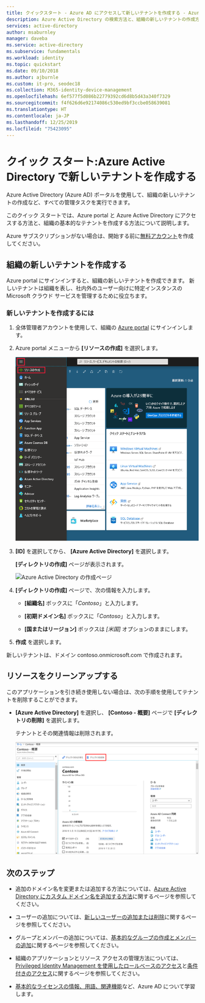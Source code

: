 ```yaml
---
title: クイックスタート - Azure AD にアクセスして新しいテナントを作成する - Azure AD
description: Azure Active Directory の検索方法と、組織の新しいテナントの作成方法に関する手順。
services: active-directory
author: msaburnley
manager: daveba
ms.service: active-directory
ms.subservice: fundamentals
ms.workload: identity
ms.topic: quickstart
ms.date: 09/10/2018
ms.author: ajburnle
ms.custom: it-pro, seodec18
ms.collection: M365-identity-device-management
ms.openlocfilehash: 6ef577f5d086b22779392cd6d8b5d43a340f7329
ms.sourcegitcommit: f4f626d6e92174086c530ed9bf3ccbe058639081
ms.translationtype: HT
ms.contentlocale: ja-JP
ms.lasthandoff: 12/25/2019
ms.locfileid: "75423095"
---
```

# <a name="quickstart-create-a-new-tenant-in-azure-active-directory"></a>クイック スタート:Azure Active Directory で新しいテナントを作成する
Azure Active Directory (Azure AD) ポータルを使用して、組織の新しいテナントの作成など、すべての管理タスクを実行できます。 

このクイック スタートでは、Azure portal と Azure Active Directory にアクセスする方法と、組織の基本的なテナントを作成する方法について説明します。

Azure サブスクリプションがない場合は、開始する前に[無料アカウント](https://azure.microsoft.com/free/)を作成してください。

## <a name="create-a-new-tenant-for-your-organization"></a>組織の新しいテナントを作成する
Azure portal にサインインすると、組織の新しいテナントを作成できます。 新しいテナントは組織を表し、社内外のユーザー向けに特定インスタンスの Microsoft クラウド サービスを管理するために役立ちます。

### <a name="to-create-a-new-tenant"></a>新しいテナントを作成するには

1. 全体管理者アカウントを使用して、組織の [Azure portal](https://portal.azure.com/) にサインインします。

1. Azure portal メニューから **[リソースの作成]** を選択します。  

    ![Azure Active Directory の [リソースの作成] ページ](media/active-directory-access-create-new-tenant/azure-ad-portal.png)

1. **[ID]** を選択してから、 **[Azure Active Directory]** を選択します。

    **[ディレクトリの作成]** ページが表示されます。

    ![Azure Active Directory の作成ページ](media/active-directory-access-create-new-tenant/azure-ad-create-new-tenant.png)

1.  **[ディレクトリの作成]** ページで、次の情報を入力します。
    
    - **[組織名]** ボックスに「_Contoso_」と入力します。

    - **[初期ドメイン名]** ボックスに「_Contoso_」と入力します。

    - **[国またはリージョン]** ボックスは _[米国]_ オプションのままにします。

1. **作成** を選択します。

新しいテナントは、ドメイン contoso.onmicrosoft.com で作成されます。

## <a name="clean-up-resources"></a>リソースをクリーンアップする
このアプリケーションを引き続き使用しない場合は、次の手順を使用してテナントを削除することができます。

- **[Azure Active Directory]** を選択し、 **[Contoso - 概要]** ページで **[ディレクトリの削除]** を選択します。

    テナントとその関連情報は削除されます。

    ![概要ページ。[ディレクトリの削除] ボタンが強調表示されている](media/active-directory-access-create-new-tenant/azure-ad-delete-new-tenant.png)

## <a name="next-steps"></a>次のステップ
- 追加のドメイン名を変更または追加する方法については、[Azure Active Directory にカスタム ドメイン名を追加する方法](add-custom-domain.md)に関するページを参照してください。

- ユーザーの追加については、[新しいユーザーの追加または削除](add-users-azure-active-directory.md)に関するページを参照してください。

- グループとメンバーの追加については、[基本的なグループの作成とメンバーの追加](active-directory-groups-create-azure-portal.md)に関するページを参照してください。

- 組織のアプリケーションとリソース アクセスの管理方法については、[Privileged Identity Management を使用したロールベースのアクセス](../../role-based-access-control/pim-azure-resource.md)と[条件付きのアクセス](../../role-based-access-control/conditional-access-azure-management.md)に関するページを参照してください。

- [基本的なライセンスの情報、用語、関連機能](active-directory-whatis.md)など、Azure AD について学習します。
